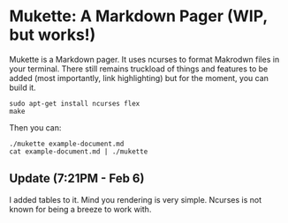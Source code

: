 # Mukette: A Markdown Pager (WIP, but works!)


Mukette is a Markdown pager. It uses ncurses to format Makrodwn files in your terminal. There still remains truckload of things and features to be added (most importantly, link highlighting) but for the moment, you can build it.


```
sudo apt-get install ncurses flex
make
```

Then you can:

```
./mukette example-document.md
cat example-document.md | ./mukette
```


## Update (7:21PM - Feb 6)

I added tables to it. Mind you rendering is very simple. Ncurses is not known for being a breeze to work with.




